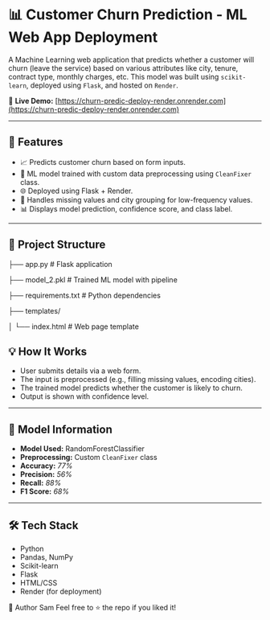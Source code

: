 # 📊 Customer Churn Prediction - ML Web App Deployment

A Machine Learning web application that predicts whether a customer will churn (leave the service) based on various attributes like city, tenure, contract type, monthly charges, etc. This model was built using `scikit-learn`, deployed using `Flask`, and hosted on `Render`.

🔗 **Live Demo:** [https://churn-predic-deploy-render.onrender.com](https://churn-predic-deploy-render.onrender.com)

---

## 🚀 Features

- 📈 Predicts customer churn based on form inputs.
- 🧠 ML model trained with custom data preprocessing using `CleanFixer` class.
- 🌐 Deployed using Flask + Render.
- 📝 Handles missing values and city grouping for low-frequency values.
- 📊 Displays model prediction, confidence score, and class label.

---

## 📂 Project Structure
├── app.py # Flask application

├── model_2.pkl # Trained ML model with pipeline

├── requirements.txt # Python dependencies

├── templates/

│ └── index.html # Web page template


## 💡 How It Works

- User submits details via a web form.
- The input is preprocessed (e.g., filling missing values, encoding cities).
- The trained model predicts whether the customer is likely to churn.
- Output is shown with confidence level.

---

## 🧠 Model Information

- **Model Used:** RandomForestClassifier
- **Preprocessing:** Custom `CleanFixer` class
- **Accuracy:** *77%*  
- **Precision:** *56%*  
- **Recall:** *88%*  
- **F1 Score:** *68%*
---

## 🛠 Tech Stack

- Python
- Pandas, NumPy
- Scikit-learn
- Flask
- HTML/CSS
- Render (for deployment)

🧠 Author
Sam
Feel free to ⭐ the repo if you liked it!

